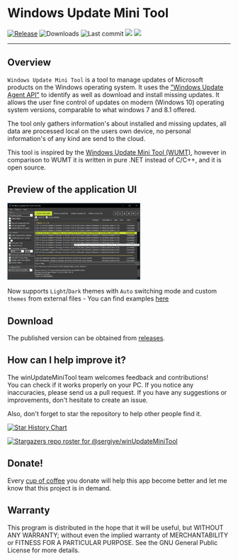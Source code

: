 # Windows Update Mini Tool
[![Release](https://img.shields.io/github/v/release/sergiye/winUpdateMiniTool)](https://github.com/sergiye/winUpdateMiniTool/releases/latest)
![Downloads](https://img.shields.io/github/downloads/sergiye/winUpdateMiniTool/total?color=ff4f42)
![Last commit](https://img.shields.io/github/last-commit/sergiye/winUpdateMiniTool?color=00AD00)
[![](https://img.shields.io/badge/WINDOWS-7%20%E2%80%93%2011-blue)](https://endoflife.date/windows) 
[![](https://img.shields.io/badge/SERVER-2012%20%E2%80%93%202025-blue)](https://endoflife.date/windows-server) 

----

## Overview

`Windows Update Mini Tool` is a tool to manage updates of Microsoft products on the Windows operating system.
It uses the ["Windows Update Agent API"](https://docs.microsoft.com/en-us/windows/win32/wua_sdk/portal-client) to identify as well as download and install missing updates.
It allows the user fine control of updates on modern (Windows 10) operating system versions, comparable to what windows 7 and 8.1 offered.

The tool only gathers information's about installed and missing updates, all data are processed local on the users own device, no personal information's of any kind are send to the cloud.

This tool is inspired by the [Windows Update Mini Tool (WUMT)](https://www.majorgeeks.com/files/details/windows_update_minitool.html), however in comparison to WUMT it is written in pure .NET instead of C/C++, and it is open source.

## Preview of the application UI

[<img src="https://github.com/sergiye/winUpdateMiniTool/raw/master/preview.png" alt="Themes" width="300"/>](https://raw.githubusercontent.com/sergiye/winUpdateMiniTool/master/preview.png)

Now supports `Light`/`Dark` themes with `Auto` switching mode and custom `themes` from external files - You can find examples [here](https://github.com/sergiye/winUpdateMiniTool/tree/master/themes)

## Download

The published version can be obtained from [releases](https://github.com/sergiye/winUpdateMiniTool/releases).

## How can I help improve it?
The winUpdateMiniTool team welcomes feedback and contributions!<br/>
You can check if it works properly on your PC. If you notice any inaccuracies, please send us a pull request. If you have any suggestions or improvements, don't hesitate to create an issue.

Also, don't forget to star the repository to help other people find it.

[![Star History Chart](https://api.star-history.com/svg?repos=sergiye/winUpdateMiniTool&type=Date)](https://star-history.com/#sergiye/winUpdateMiniTool&Date)

[![Stargazers repo roster for @sergiye/winUpdateMiniTool](https://reporoster.com/stars/sergiye/winUpdateMiniTool)](https://github.com/sergiye/winUpdateMiniTool/stargazers)

## Donate!
Every [cup of coffee](https://patreon.com/SergiyE) you donate will help this app become better and let me know that this project is in demand.

## Warranty
This program is distributed in the hope that it will be useful, but WITHOUT ANY WARRANTY; without even the implied warranty of MERCHANTABILITY or FITNESS FOR A PARTICULAR PURPOSE. See the GNU General Public License for more details.